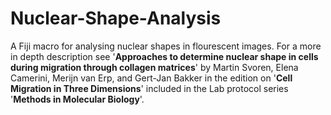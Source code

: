 # Nuclear-Shape-Analysis

A Fiji macro for analysing nuclear shapes in flourescent images. For a more in depth description see '**Approaches to determine nuclear shape in cells
during migration through collagen matrices**' by Martin Svoren, Elena Camerini, Merijn van Erp, and Gert-Jan Bakker in the edition on '**Cell Migration in Three
Dimensions**' included in the Lab protocol series '**Methods in Molecular Biology**'.
